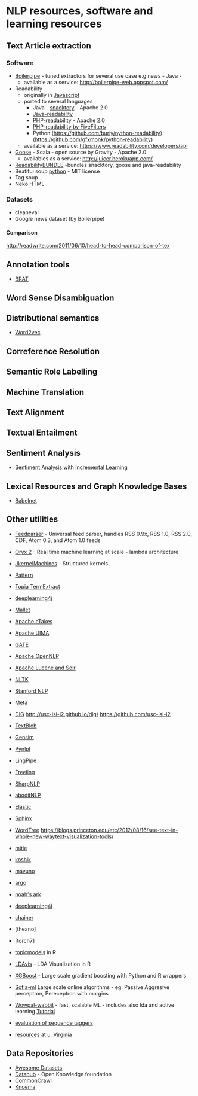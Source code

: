 # NLP resources, software and learning resources 

## Text Article extraction
### Software 
* [Boilerpipe](https://code.google.com/p/boilerpipe/) - tuned extractors for several use case e.g news - Java - 
   - available as a service: http://boilerpipe-web.appspot.com/
* Readability 
   - originally in [Javascript](http://code.google.com/p/arc90labs-readability/) 
   - ported to several languages 
      - Java - [snacktory](https://github.com/karussell/snacktory) - Apache 2.0
      - [Java-readability](https://github.com/basis-technology-corp/Java-readability)
      - [PHP-readability](https://github.com/feelinglucky/php-readability) - Apache 2.0 
      - [PHP-readability by FiveFilters](http://code.fivefilters.org/php-readability)
      - Python (https://github.com/buriy/python-readability)(https://github.com/gfxmonk/python-readability)
   - available as a service: https://www.readability.com/developers/api
* [Goose](https://github.com/jiminoc/goose) - Scala - open source by Gravity - Apache 2.0 
   - availables as a service: http://juicer.herokuapp.com/
* [ReadabilityBUNDLE](https://github.com/srijiths/readabilityBUNDLE) -bundles snacktory, goose and java-readability
* Beatiful soup [python](http://www.crummy.com/software/BeautifulSoup/) - MIT license
* Tag soup
* Neko HTML
### Datasets
* cleaneval
* Google news dataset (by Boilerpipe) 

#### Comparison 
http://readwrite.com/2011/06/10/head-to-head-comparison-of-tex

## Annotation tools
* [BRAT](http://brat.nlplab.org/)

## Word Sense Disambiguation

## Distributional semantics 
  * [Word2vec](https://code.google.com/p/word2vec/)
  
## Correference Resolution 
## Semantic Role Labelling
## Machine Translation
## Text Alignment
## Textual Entailment

## Sentiment Analysis 
* [Sentiment Analysis with Incremental Learning](https://github.com/uiuc-ischool-scanr/SAIL)

## Lexical Resources and Graph Knowledge Bases
  * [Babelnet](http://babelnet.org/)

## Other utilities 
* [Feedparser](http://code.google.com/p/feedparser/) - Universal feed parser, handles RSS 0.9x, RSS 1.0, RSS 2.0, CDF, Atom 0.3, and Atom 1.0 feeds
* [Oryx 2](http://oryx.io/index.html) - Real time machine learning at scale - lambda architecture 
* [JkernelMachines](https://github.com/davidpicard/jkernelmachines) - Structured kernels
* [Pattern](http://www.clips.ua.ac.be/pages/pattern)
* [Topia TermExtract](https://pypi.python.org/pypi/topia.termextract/)
* [deeplearning4j](http://deeplearning4j.org/)
* [Mallet](http://mallet.cs.umass.edu/)
* [Apache cTakes](http://ctakes.apache.org/)
* [Apache UIMA](https://uima.apache.org/)
* [GATE](https://gate.ac.uk/)
* [Apache OpenNLP](http://opennlp.apache.org/)
* [Apache Lucene and Solr](http://lucene.apache.org/)
* [NLTK](http://www.nltk.org/)
* [Stanford NLP](http://nlp.stanford.edu/software/corenlp.shtml)
* [Meta](https://github.com/meta-toolkit/meta)
* [DIG](https://github.com/NextCenturyCorporation/dig) http://usc-isi-i2.github.io/dig/ https://github.com/usc-isi-i2
* [TextBlob](http://textblob.readthedocs.org/en/dev/)
* [Gensim](http://radimrehurek.com/gensim/)
* [Pynlpl](https://github.com/proycon/pynlpl)
* [LingPipe](http://alias-i.com/lingpipe/)
* [Freeling](http://nlp.lsi.upc.edu/freeling/)
* [SharpNLP](https://sharpnlp.codeplex.com/)
* [aboditNLP](http://nlp.abodit.com/)
* [Elastic](https://www.elastic.co/)
* [Sphinx](http://sphinxsearch.com/)
* [WordTree](http://www.jasondavies.com/wordtree/) https://blogs.princeton.edu/etc/2012/08/16/see-text-in-whole-new-waytext-visualization-tools/
* [mitie](https://github.com/mit-nlp/MITIE)
* [koshik](https://github.com/peterexner/KOSHIK)
* [mavuno](https://github.com/metzlerd/mavuno)
* [argo](http://argo.nactem.ac.uk/)
* [noah's ark](http://www.ark.cs.cmu.edu/TweetNLP/)
* [deeplearning4j](http://deeplearning4j.org)
* [chainer](http://chainer.org)
* [theano]
* [torch7]
* [topicmodels](https://cran.r-project.org/web/packages/topicmodels/index.html) in R 
* [LDAvis](https://github.com/cpsievert/LDAvis/) - LDA Visualization in R
* [XGBoost](https://github.com/dmlc/xgboost) - Large scale gradient boosting with Python and R wrappers
* [Sofia-ml](https://code.google.com/p/sofia-ml/) Large scale online algorithms - eg. Passive Aggresive perceptron, Pereceptron with margins 
* [Wowpal-wabbit](https://github.com/JohnLangford/vowpal_wabbit) - fast, scalable ML - includes also lda and active learning [Tutorial](https://github.com/JohnLangford/vowpal_wabbit/wiki/Tutorial)

* [evaluation of sequence taggers](http://fnl.es/a-review-of-sparse-sequence-taggers.html)
* [resources at u. Virginia](http://www.cs.virginia.edu/~hw5x/Course/Text-Mining-2015-Spring/_site/resources/)

## Data Repositories 
 * [Awesome Datasets](https://github.com/caesar0301/awesome-public-datasets)
 * [Datahub](http://datahub.io/) - Open Knowledge foundation
 * [CommonCrawl](http://commoncrawl.org/)
 * [Knoema](http://knoema.es/)
